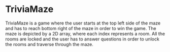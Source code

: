 # TriviaMaze
TriviaMaze is a game where the user starts at the top left side of the maze and has to reach bottom right of the maze in order to win the game. The maze is depicted by a 2D array, where each index represents a room. All the rooms are locked and the user has to answer questions in order to unlock the rooms and traverse through the maze. 
